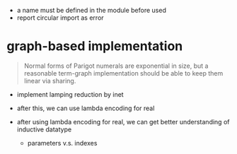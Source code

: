 - a name must be defined in the module before used
- report circular import as error

# graph-based implementation

> Normal forms of Parigot numerals are exponential in size,
> but a reasonable term-graph implementation
> should be able to keep them linear via sharing.

- implement lamping reduction by inet

- after this, we can use lambda encoding for real
- after using lambda encoding for real,
  we can get better understanding of inductive datatype
  - parameters v.s. indexes
